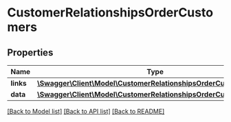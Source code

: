 # CustomerRelationshipsOrderCustomers

## Properties
Name | Type | Description | Notes
------------ | ------------- | ------------- | -------------
**links** | [**\Swagger\Client\Model\CustomerRelationshipsOrderCustomersLinks**](CustomerRelationshipsOrderCustomersLinks.md) |  | [optional] 
**data** | [**\Swagger\Client\Model\CustomerRelationshipsOrderCustomersData[]**](CustomerRelationshipsOrderCustomersData.md) |  | [optional] 

[[Back to Model list]](../../README.md#documentation-for-models) [[Back to API list]](../../README.md#documentation-for-api-endpoints) [[Back to README]](../../README.md)

